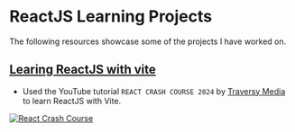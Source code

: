 # ReactJS Learning Projects

The following resources showcase some of the projects I have worked on.

## [Learing ReactJS with vite](/react-jobsapp)

- Used the YouTube tutorial `REACT CRASH COURSE 2024` by [Traversy Media](https://www.youtube.com/watch?v=LDB4uaJ87e0) to learn ReactJS with Vite.

[![React Crash Course](https://img.youtube.com/vi/LDB4uaJ87e0/0.jpg)](https://www.youtube.com/watch?v=LDB4uaJ87e0)
